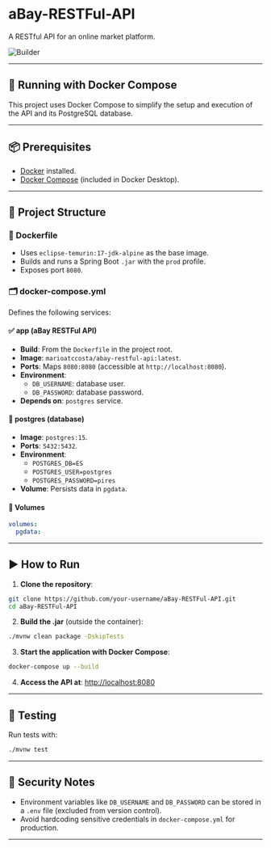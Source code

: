 # aBay-RESTFul-API

A RESTful API for an online market platform.

![Builder](https://github.com/MarioCosta/my-awesome-app/actions/workflows/builder.yml/badge.svg?branch=main)

---

## 🐳 Running with Docker Compose

This project uses Docker Compose to simplify the setup and execution of the API and its PostgreSQL database.

---

## 📦 Prerequisites

- [Docker](https://docs.docker.com/get-docker/) installed.
- [Docker Compose](https://docs.docker.com/compose/install/) (included in Docker Desktop).

---

## 🧱 Project Structure

### 🔧 Dockerfile

- Uses `eclipse-temurin:17-jdk-alpine` as the base image.
- Builds and runs a Spring Boot `.jar` with the `prod` profile.
- Exposes port `8080`.

### 🗂 docker-compose.yml

Defines the following services:

#### ✅ app (aBay RESTFul API)

- **Build**: From the `Dockerfile` in the project root.
- **Image**: `marioatccosta/abay-restful-api:latest`.
- **Ports**: Maps `8080:8080` (accessible at `http://localhost:8080`).
- **Environment**:
    - `DB_USERNAME`: database user.
    - `DB_PASSWORD`: database password.
- **Depends on**: `postgres` service.

#### 🐘 postgres (database)

- **Image**: `postgres:15`.
- **Ports**: `5432:5432`.
- **Environment**:
    - `POSTGRES_DB=ES`
    - `POSTGRES_USER=postgres`
    - `POSTGRES_PASSWORD=pires`
- **Volume**: Persists data in `pgdata`.

#### 💾 Volumes

```yaml
volumes:
  pgdata:
```

---

## ▶️ How to Run

1. **Clone the repository**:

```bash
git clone https://github.com/your-username/aBay-RESTFul-API.git
cd aBay-RESTFul-API
```

2. **Build the .jar** (outside the container):

```bash
./mvnw clean package -DskipTests
```

3. **Start the application with Docker Compose**:

```bash
docker-compose up --build
```

4. **Access the API at**: [http://localhost:8080](http://localhost:8080)

---

## 🧪 Testing

Run tests with:

```bash
./mvnw test
```

---

## 🔐 Security Notes

- Environment variables like `DB_USERNAME` and `DB_PASSWORD` can be stored in a `.env` file (excluded from version control).
- Avoid hardcoding sensitive credentials in `docker-compose.yml` for production.

---
